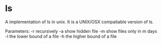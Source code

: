 ls
==

A implementation of ls in unix.
It is a UNIX/OSX compatiable version of ls.

Parameters:
-r recursively
-a show hidden file
-m show files only in m days
-l the lower bound of a file
-h the higher bound of a file

